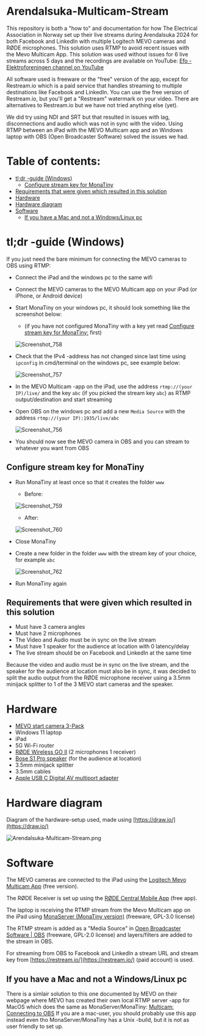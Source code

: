 # Arendalsuka-Multicam-Stream
This repository is both a "how to" and documentation for how The Electrical Association in Norway set up their live streams during Arendalsuka 2024 for both Facebook and LinkedIn with multiple Logitech MEVO cameras and RØDE microphones. This solution uses RTMP to avoid recent issues with the Mevo Multicam App. This solution was used without issues for 6 live streams across 5 days and the recordings are available on YouTube: [Efo - Elektroforeningen channel on YouTube](https://www.youtube.com/@efo-elektroforeningen9052/videos)

All software used is freeware or the "free" version of the app, except for Restream.io which is a paid service that handles streaming to multiple destinations like Facebook and LinkedIn.
You can use the free version of Restream.io, but you'll get a "Restream" watermark on your video. There are alternatives to Restream.io but we have not tried anything else (yet).

We did try using NDI and SRT but that resulted in issues with lag, disconnections and audio which was not in sync with the video.
Using RTMP between an iPad with the MEVO Multicam app and an Windows laptop with OBS (Open Broadcaster Software) solved the issues we had.

# Table of contents:
* [tl;dr -guide (Windows)](https://github.com/Elektroforeningen/Arendalsuka-Multicam-Stream/edit/main/README.md#tldr--guide-windows)
  * [Configure stream key for MonaTiny](https://github.com/Elektroforeningen/Arendalsuka-Multicam-Stream/edit/main/README.md#configure-stream-key-for-monatiny) 
* [Requirements that were given which resulted in this solution](https://github.com/Elektroforeningen/Arendalsuka-Multicam-Stream/edit/main/README.md#requirements-that-were-given-which-resulted-in-this-solution)
* [Hardware](https://github.com/Elektroforeningen/Arendalsuka-Multicam-Stream/edit/main/README.md#hardware)
* [Hardware diagram](https://github.com/Elektroforeningen/Arendalsuka-Multicam-Stream/edit/main/README.md#hardware-diagram)
* [Software](https://github.com/Elektroforeningen/Arendalsuka-Multicam-Stream/edit/main/README.md#software)
  * [If you have a Mac and not a Windows/Linux pc](https://github.com/Elektroforeningen/Arendalsuka-Multicam-Stream/edit/main/README.md#if-you-have-a-mac-and-not-a-windowslinux-pc)

# tl;dr -guide (Windows)

If you just need the bare minimum for connecting the MEVO cameras to OBS using RTMP:

* Connect the iPad and the windows pc to the same wifi
* Connect the MEVO cameras to the MEVO Multicam app on your iPad (or iPhone, or Android device)
* Start MonaTiny on your windows pc, it should look something like the screenshot below:
  * (if you have not configured MonaTiny with a key yet read [Configure stream key for MonaTiny:](https://github.com/Elektroforeningen/Arendalsuka-Multicam-Stream/edit/main/README.md#configure-stream-key-for-monatiny) first)

  ![Screenshot_758](https://github.com/user-attachments/assets/bc34efcc-dd7f-4502-9ccc-1d054a076e76)

* Check that the IPv4 -address has not changed since last time using `ipconfig` in cmd/terminal on the windows pc, see example below:

  ![Screenshot_757](https://github.com/user-attachments/assets/2eac4de3-f224-4535-b8e1-b859dd48d0ee)

* In the MEVO Multicam -app on the iPad, use the address `rtmp://(your IP)/live/` and the key `abc` (if you picked the stream key `abc`) as RTMP output/destination and start streaming
* Open OBS on the windows pc and add a new `Media Source` with the address `rtmp://(your IP):1935/live/abc`

  ![Screenshot_756](https://github.com/user-attachments/assets/a35f4b74-8515-4c75-be9d-00dfe4f5b677)
  
* You should now see the MEVO camera in OBS and you can stream to whatever you want from OBS

## Configure stream key for MonaTiny

* Run MonaTiny at least once so that it creates the folder `www`
  * Before:

  ![Screenshot_759](https://github.com/user-attachments/assets/36f8bc93-d464-423f-a4dc-8acddbffd8f5)
  * After:

  ![Screenshot_760](https://github.com/user-attachments/assets/5a9d3811-6040-4545-8752-0a0b17d92951)
* Close MonaTiny
* Create a new folder in the folder `www` with the stream key of your choice, for example `abc`

  ![Screenshot_762](https://github.com/user-attachments/assets/98a3f909-c0cb-4c1d-ac99-46efbedaad54)
* Run MonaTiny again

## Requirements that were given which resulted in this solution

* Must have 3 camera angles
* Must have 2 microphones
* The Video and Audio must be in sync on the live stream
* Must have 1 speaker for the audience at location with 0 latency/delay
* The live stream should be on Facebook and LinkedIn at the same time

Because the video and audio must be in sync on the live stream, and the speaker for the audience at location must also be in sync, it was decided to split the audio output from the RØDE microphone receiver using a 3.5mm minijack splitter to 1 of the 3 MEVO start cameras and the speaker.

# Hardware

* [MEVO start camera 3-Pack](https://www.mevo.com/no-NO/products/mevo-start-3-pack)
* Windows 11 laptop
* iPad
* 5G Wi-Fi router
* [RØDE Wireless GO II](https://rode.com/en/microphones/wireless/wirelessgoii?variant_sku=WIGOII) (2 microphones 1 receiver)
* [Bose S1 Pro speaker](https://support.bose.com/s/product/s1-pro-portable-bluetooth-speaker-system/01t8c00000OydMeAAJ?language=en_US) (for the audience at location)
* 3.5mm minijack splitter
* 3.5mm cables
* [Apple USB C Digital AV multiport adapter](https://www.apple.com/shop/product/MW5M3AM/A/usb-c-digital-av-multiport-adapter)

# Hardware diagram

Diagram of the hardware-setup used, made using [https://draw.io/](https://draw.io/)

![Arendalsuka-Multicam-Stream.png](Arendalsuka-Multicam-Stream.png)

# Software

The MEVO cameras are connected to the iPad using the [Logitech Mevo Multicam App](https://apps.apple.com/us/app/logitech-mevo-multicam/id1503021034) (free version).

The RØDE Receiver is set up using the [RØDE Central Mobile App](https://apps.apple.com/us/app/r%C3%B8de-central-mobile/id1576314986) (free app).

The laptop is receiving the RTMP stream from the Mevo Multicam app on the iPad using [MonaServer (MonaTiny version)](https://sourceforge.net/projects/monaserver/) (freeware, GPL-3.0 license)

The RTMP stream is added as a "Media Source" in [Open Broadcaster Software | OBS](https://obsproject.com/) (freeware, GPL-2.0 license) and layers/filters are added to the stream in OBS.

For streaming from OBS to Facebook and LinkedIn a stream URL and stream key from [https://restream.io/](https://restream.io/) (paid account) is used.

## If you have a Mac and not a Windows/Linux pc

There is a simlair solution to this one documented by MEVO on their webpage where MEVO has created their own local RTMP server -app for MacOS which does the same as MonaServer/MonaTiny: [Multicam: Connecting to OBS](https://help.mevo.com/hc/en-us/articles/360061673871-Multicam-Connecting-to-OBS)
If you are a mac-user, you should probably use this app instead even tho MonaServer/MonaTiny has a Unix -build, but it is not as user friendly to set up.
